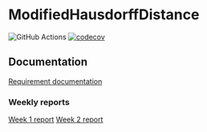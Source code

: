 # ModifiedHausdorffDistance

![GitHub Actions](https://github.com/TuuPu/ModifiedHausdorffDistance/workflows/CI/badge.svg)
[![codecov](https://codecov.io/gh/TuuPu/ModifiedHausdorffDistance/branch/main/graph/badge.svg?token=9YFEKBEPSE)](https://codecov.io/gh/TuuPu/ModifiedHausdorffDistance)



## Documentation

[Requirement documentation](https://github.com/TuuPu/ModifiedHausdorffDistance/blob/main/documentation/requirement_spec.md)

### Weekly reports

[Week 1 report](https://github.com/TuuPu/ModifiedHausdorffDistance/blob/main/documentation/weekly_report_1.md)
[Week 2 report](https://github.com/TuuPu/ModifiedHausdorffDistance/blob/main/documentation/weekly_report_2.md)

